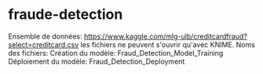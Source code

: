 # fraude-detection
Ensemble de données:    https://www.kaggle.com/mlg-ulb/creditcardfraud?select=creditcard.csv
les fichiers ne peuvent s'ouvrir qu'avec KNIME. 
Noms des fichiers:
Création du modèle: Fraud_Detection_Model_Training  
Déploiement du modèle: Fraud_Detection_Deployment
